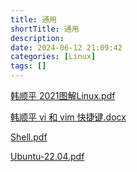 ```yaml
---
title: 通用
shortTitle: 通用
description: 
date: 2024-06-12 21:09:42
categories: [Linux]
tags: []
---
```

[韩顺平 2021图解Linux.pdf](https://www.yuque.com/attachments/yuque/0/2023/pdf/32600948/1695449035422-3b8e56d0-ce7d-482d-a094-ea970f1d00f8.pdf)

[韩顺平 vi 和 vim 快捷键.docx](https://www.yuque.com/attachments/yuque/0/2023/docx/32600948/1695449052558-331b5e53-f0b5-4381-baf6-be6594ea56f2.docx)

[Shell.pdf](https://www.yuque.com/attachments/yuque/0/2024/pdf/32600948/1718289484444-0288c97a-4ad3-41e2-8795-bbe6d59eeed5.pdf)

[Ubuntu-22.04.pdf](https://www.yuque.com/attachments/yuque/0/2024/pdf/32600948/1718289488724-b5e3f8dd-e748-43fa-9b4d-dcbf32b5b0a7.pdf)